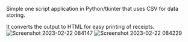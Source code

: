 Simple one script application in Python/tkinter that uses CSV for data storing.

It converts the output to HTML for easy printing of receipts.
![Screenshot 2023-02-22 084147](https://user-images.githubusercontent.com/25842618/220555269-c5bcc1c1-adf3-4781-a655-f7e73f4effb7.png)
![Screenshot 2023-02-22 084229](https://user-images.githubusercontent.com/25842618/220555301-f1fe0a16-a30b-4fbc-95aa-3031fb05f5e5.png)
